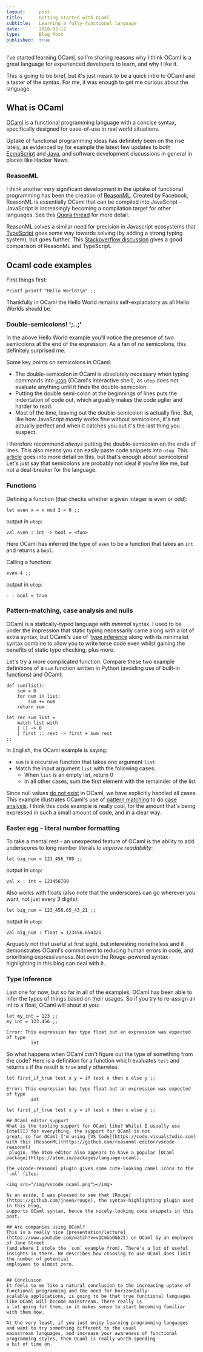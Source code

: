 ```yaml
---
layout:     post
title:      Getting started with OCaml
subtitle:   Learning a fully-functional language
date:       2018-02-12
type:       Blog Post
published:  true
---
```


I've started learning OCaml, so I'm sharing reasons why I think OCaml is a great language for experienced developers
to learn, and why I like it.

This is going to be brief, but it's just meant to be a quick intro to OCaml and a taster of the syntax. For me, it was
enough to get me curious about the language.

## What is OCaml
[OCaml](https://ocaml.org) is a functional programming language with a concise syntax, specifically designed for ease-of-use in real world
situations.

Uptake of functional programming ideas has definitely been on the rise lately, as evidenced by for example the latest few updates
to both [EcmaScript](http://es6-features.org/#Constants) and [Java](http://www.oracle.com/technetwork/java/javase/8-whats-new-2157071.html),
and software development discussions in general in places like Hacker News.

### ReasonML
I think another very significant development in the uptake of functional programming has been the creation of
[ReasonML](https://reasonml.github.io). Created by Facebook, ReasonML is essentially OCaml that can be compiled into
JavaScript - JavaScript is increasingly becoming a compilation target for other languages. See this [Quora thread](https://www.quora.com/What-is-ReasonML)
for more detail.

ReasonML solves a similar need for precision in Javascript ecosystems that [TypeScript](https://www.typescriptlang.org) goes some way towards solving (by adding a strong
 typing system), but goes further. This [Stackoverflow discussion](https://stackoverflow.com/questions/46147250/reasonml-vs-typescript)
 gives a good comparison of ReasonML and TypeScript.

## Ocaml code examples
First things first:

<pre><code class="ocaml">Printf.printf "Hello World!\n" ;;</code></pre>

Thankfully in OCaml the Hello World remains self-explanatory as all Hello Worlds should be.

### Double-semicolons! ';..;'
In the above Hello World example you'll notice the presence of *two* semicolons at the end of the expression.
As a fan of *no* semicolons, this definitely surprised me.

Some key points on semicolons in OCaml:

* The double-semicolon in OCaml is absolutely necessary when typing commands into
  [utop](https://opam.ocaml.org/blog/about-utop/) (OCaml's interactive shell), as `utop` does not evaluate anything
  until it finds the double-semicolon.
* Putting the double semi-colon at the beginnings of lines puts the indentation of code out, which arguably makes the code
uglier and harder to read.
* Most of the time, leaving
out the double-semicolon is actually fine. But, like how JavaScript *mostly* works fine without semicolons, it's not
actually perfect and when it catches you out it's the last thing you suspect.

I therefore recommend *always* putting the
double-semicolon on the ends of lines. This also means you can easily paste code snippets into `utop`.
This [article](https://caml.inria.fr/pub/docs/tutorial-camlp4/tutorial005.html)
goes into more detail on this, but that's enough about semicolons! Let's just say that semicolons are probably not ideal
if you're like me, but not a deal-breaker for the language.


### Functions
Defining a function (that checks whether a given integer is even or odd):
<pre><code class="ocaml">let even x = x mod 2 = 0 ;;</code></pre>

output in `utop`:

```plaintext
val even : int -> bool = <fun>
```

Here OCaml has inferred the type of `even` to be a function that takes an `int` and returns a `bool`.

Calling a function:
<pre><code class="ocaml">even 4 ;;</code></pre>

output in `utop`:

```plaintext
- : bool = true
```


### Pattern-matching, case analysis and nulls
OCaml is a statically-typed language with *minimal* syntax. I used to be under the impression that static typing
necessarily came along with a lot of extra syntax, but OCaml's use of '[type inference](https://en.wikipedia.org/wiki/Type_inference)
along with its minimalist syntax combine to allow you to write terse code even whilst gaining the benefits of static type
checking, plus more.

Let's try a more complicated function. Compare these two example definitions of a `sum` function written in Python
(avoiding use of built-in functions) and OCaml:

<pre><code class="python">def sum(list):
    sum = 0
    for num in list:
        sum += num
    return sum
</code></pre>

<pre><code class="ocaml">let rec sum list =
    match list with
    | [] -> 0
    | first :: rest -> first + sum rest
;;
</code></pre>

In English, the OCaml example is saying:

*  `sum` is a recursive function that takes one argument `list`
*  Match the input argument `list` with the following cases:
    *  When `list` is an empty list, return 0
    *  In all other cases, sum the first element with the remainder of the list

Since null values [do not exist](https://ocaml.org/learn/tutorials/null_pointers_asserts_and_warnings.html) in OCaml,
we have explicitly handled all cases. This example illustrates OCaml's use of
[pattern matching](https://en.wikipedia.org/wiki/Pattern_matching)
to do [case analysis](http://www2.lib.uchicago.edu/keith/ocaml-class/pattern-matching.html). I think this code example is
really cool, for the amount that's being expressed in such a small amount of code, and in a clear way.


### Easter egg - literal number formatting
To take a mental rest - an unexpected feature of OCaml is the ability to add underscores to long number literals
*to improve readability*:

<pre><code class="ocaml">let big_num = 123_456_789 ;;</code></pre>

output in `utop`:

```plaintext
val x : int = 123456789
```

Also works with floats (also note that the underscores can go wherever you want, not just every 3 digits):
<pre><code class="ocaml">let big_num = 123_456.65_43_21 ;;</code></pre>

output in `utop`:

```plaintext
val big_num : float = 123456.654321
```

Arguably not that useful at first sight, but interesting nonetheless and it demonstrates OCaml's commitment to reducing human errors in code, and
prioritising expressiveness. Not even the Rouge-powered syntax-highlighting in this blog can deal with it.

### Type Inference
Last one for now, but so far in all of the examples, OCaml has been able to infer the types of things based on their usages.
So if you try to re-assign an int to a float, OCaml will shout at you:

<pre><code class="ocaml">let my_int = 123 ;;
my_int = 123.456 ;;
</code></pre>

```plaintext
Error: This expression has type float but an expression was expected of type
         int
```

So what happens when OCaml *can't* figure out the type of something from the code? Here is a definition for a function
which evaluates `test` and returns `x` if the result is `true` and `y` otherwise.

<pre><code class="ocaml">let first_if_true test x y = if test x then x else y ;;</code></pre>

```plaintext
Error: This expression has type float but an expression was expected of type
         int

let first_if_true test x y = if test x then x else y ;;

## OCaml editor support
What is the tooling support for OCaml like? Whilst I usually use IntellIJ for everything, the support for OCaml is not
great, so for OCaml I'm using [VS Code](https://code.visualstudio.com) with this [ReasonML](https://github.com/reasonml-editor/vscode-reasonml)
 plugin. The Atom editor also appears to have a popular [OCaml package](https://atom.io/packages/language-ocaml).

The vscode-reasonml plugin gives some cute-looking camel icons to the `.ml` files:

<img src="/img/vscode_ocaml.png"></img>

As an aside, I was pleased to see that [Rouge](https://github.com/jneen/rouge), the syntax-highlighting plugin used in this blog,
supports OCaml syntax, hence the nicely-looking code snippets in this post.

## Are companies using OCaml?
This is a really nice [presentation/lecture](https://www.youtube.com/watch?v=v1CmGbOGb2I) on OCaml by an employee of Jane Street
(and where I stole the `sum` example from). There's a lot of useful insights in there. He describes how choosing to use OCaml does limit the number of potential
employees to almost zero.


## Conclusion
It feels to me like a natural conclusion to the increasing uptake of functional programming and the need for horizontally-
scalable applications, is going to be that true functional languages like OCaml will become mainstream. There really is
a lot going for them, so it makes sense to start becoming familiar with them now.

At the very least, if you just enjoy learning programming languages and want to try something different to the usual
mainstream languages, and increase your awareness of functional programming styles, then OCaml is really worth spending
a bit of time on.